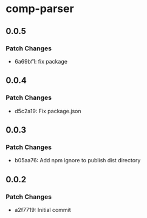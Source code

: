 # comp-parser

## 0.0.5

### Patch Changes

- 6a69bf1: fix package

## 0.0.4

### Patch Changes

- d5c2a19: Fix package.json

## 0.0.3

### Patch Changes

- b05aa76: Add npm ignore to publish dist directory

## 0.0.2

### Patch Changes

- a2f7719: Initial commit

